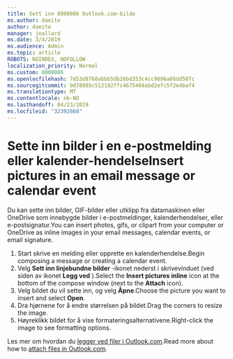 ```yaml
---
title: Sett inn 8000086 Outlook.com-bilde
ms.author: daeite
author: daeite
manager: joallard
ms.date: 3/4/2019
ms.audience: Admin
ms.topic: article
ROBOTS: NOINDEX, NOFOLLOW
localization_priority: Normal
ms.custom: 8000086
ms.openlocfilehash: 7d53d8768abbb5db26bd353c4cc9696a66dd507c
ms.sourcegitcommit: 9d78905c512192ffc4675468abd2efc5f2e4baf4
ms.translationtype: MT
ms.contentlocale: nb-NO
ms.lasthandoff: 04/23/2019
ms.locfileid: "32392668"
---
```

# <a name="insert-pictures-in-an-email-message-or-calendar-event"></a><span data-ttu-id="8f308-102">Sette inn bilder i en e-postmelding eller kalender-hendelse</span><span class="sxs-lookup"><span data-stu-id="8f308-102">Insert pictures in an email message or calendar event</span></span>

<span data-ttu-id="8f308-103">Du kan sette inn bilder, GIF-bilder eller utklipp fra datamaskinen eller OneDrive som innebygde bilder i e-postmeldinger, kalenderhendelser, eller e-postsignatur.</span><span class="sxs-lookup"><span data-stu-id="8f308-103">You can insert photos, gifs, or clipart from your computer or OneDrive as inline images in your email messages, calendar events, or email signature.</span></span>

1. <span data-ttu-id="8f308-104">Start skrive en melding eller opprette en kalenderhendelse.</span><span class="sxs-lookup"><span data-stu-id="8f308-104">Begin composing a message or creating a calendar event.</span></span>
2. <span data-ttu-id="8f308-105">Velg **Sett inn linjebundne bilder** -ikonet nederst i skrivevinduet (ved siden av ikonet **Legg ved** ).</span><span class="sxs-lookup"><span data-stu-id="8f308-105">Select the **Insert pictures inline** icon at the bottom of the compose window (next to the **Attach** icon).</span></span>
3. <span data-ttu-id="8f308-106">Velg bildet du vil sette inn, og velg **Åpne**.</span><span class="sxs-lookup"><span data-stu-id="8f308-106">Choose the picture you want to insert and select **Open**.</span></span>
4. <span data-ttu-id="8f308-107">Dra hjørnene for å endre størrelsen på bildet.</span><span class="sxs-lookup"><span data-stu-id="8f308-107">Drag the corners to resize the image.</span></span>
5. <span data-ttu-id="8f308-108">Høyreklikk bildet for å vise formateringsalternativene.</span><span class="sxs-lookup"><span data-stu-id="8f308-108">Right-click the image to see formatting options.</span></span>

<span data-ttu-id="8f308-109">Les mer om hvordan du [legger ved filer i Outlook.com](https://support.office.com/article/8d7c1ea7-4e5f-44ce-bb6e-c5fcc92ba9ab).</span><span class="sxs-lookup"><span data-stu-id="8f308-109">Read more about how to [attach files in Outlook.com](https://support.office.com/article/8d7c1ea7-4e5f-44ce-bb6e-c5fcc92ba9ab).</span></span>